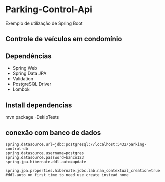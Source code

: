 # Parking-Control-Api
Exemplo de utilização de Spring Boot

## Controle de veículos em condomínio
## Dependências

* Spring Web
* Spring Data JPA
* Validation
* PostgreSQL Driver
* Lombok

## Install dependencias 

mvn package -DskipTests

## conexão com banco de dados 

```properties
spring.datasource.url=jdbc:postgresql://localhost:5432/parking-control-db
spring.datasource.username=postgres
spring.datasource.password=banco123
spring.jpa.hibernate.ddl-auto=update

spring.jpa.properties.hibernate.jdbc.lab.nan_contextual_creation=true
#ddl-auto on first time to need use create instead none
```